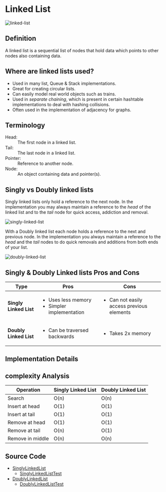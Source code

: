 # Linked List

![linked-list](https://media.geeksforgeeks.org/wp-content/cdn-uploads/gq/2013/03/Linkedlist.png)

## Definition
A linked list is a sequential list of nodes that hold data which points to other nodes also containing data.

## Where are linked lists used?

- Used in many list, Queue & Stack implementations.
- Great for creating circular lists.
- Can easily model real world objects such as trains.
- Used in *separate chaining*, which is present in certain hashtable implementations to deal with hashing collisions.
- Often used in the implementation of adjacency for graphs.

## Terminology
<dl>
  <dt>Head:</dt>
  <dd>The first node in a linked list.</dd>
  
  <dt>Tail:</dt>
  <dd>The last node in a linked list.</dd>
  
  <dt>Pointer:</dt>
  <dd>Reference to another node.</dd>
  
  <dt>Node:</dt>
  <dd>An object containing data and pointer(s).</dd>
</dl>

## Singly vs Doubly linked lists

Singly linked lists only hold a reference to the next node. In the implementation you may always maintain
a reference to the *head* of the linked list and to the *tail* node for quick access, addiction and removal.

![singly-linked-list](https://media.geeksforgeeks.org/wp-content/cdn-uploads/gq/2013/03/Linkedlist.png)

With a Doubly linked list each node holds a reference to the next and previous node. In the implementation you always maintain
a reference to the *head* and the *tail* nodes to do quick removals and additions from both ends of your list.

![doubly-linked-list](https://media.geeksforgeeks.org/wp-content/cdn-uploads/gq/2014/03/DLL1.png)

## Singly & Doubly Linked lists Pros and Cons
| Type | Pros | Cons |
| --- | --- | --- |
| **Singly Linked List** | <ul><li>Uses less memory</li> <li>Simpler implementation</li></ul> | <ul><li>Can not easily access previous elements</li></ul>|
| **Doubly Linked List** | <ul><li>Can be traversed backwards</li></ul> | <ul><li>Takes 2x memory</li></ul> | <ul><li> |

## Implementation Details

## complexity Analysis
|  Operation | Singly Linked List | Doubly Linked List |
| --- | --- | --- |
| Search | O(n) | O(n) |
| Insert at head | O(1) | O(1) |
| Insert at tail | O(1) | O(1) |
| Remove at head | O(1) | O(1) |
| Remove at tail | O(n)| O(1) |
| Remove in middle | O(n) | O(n)|

## Source Code
- [SinglyLinkedList](SinglyLinkedList.java)
    + [SinglyLinkedListTest](/../tests/linked_list/SinglyLinkedListTest.java)
- [DoublyLinkedList](DoublyLinkedList.java)
    + [DoublyLinkedListTest](/../tests/linked_list/DoublyLinkedListTest.java)
